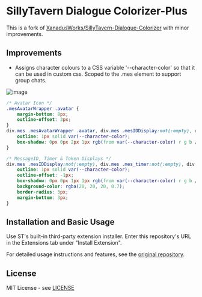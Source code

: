 # SillyTavern Dialogue Colorizer-Plus

This is a fork of [XanadusWorks/SillyTavern-Dialogue-Colorizer](https://github.com/XanadusWorks/SillyTavern-Dialogue-Colorizer) with minor improvements.

## Improvements
- Assigns character colours to a CSS variable '--character-color' so that it can be used in custom css. Scoped to the .mes element to support group chats.

![image](https://github.com/user-attachments/assets/0dbfd4a9-929a-4393-b436-cf3dc0d1d6cd)


```css
/* Avatar Icon */
.mesAvatarWrapper .avatar {
    margin-bottom: 8px;
    outline-offset: 3px;
}
div.mes .mesAvatarWrapper .avatar, div.mes .mesIDDisplay:not(:empty), div.mes .mes_timer:not(:empty), div.mes .tokenCounterDisplay:not(:empty) {
    outline: 1px solid var(--character-color);
    box-shadow: 0px 0px 2px 1px rgb(from var(--character-color) r g b / 80%);
}

/* MessageID, Timer & Token Displays */
div.mes .mesIDDisplay:not(:empty), div.mes .mes_timer:not(:empty), div.mes .tokenCounterDisplay:not(:empty) {
    outline: 1px solid var(--character-color);
    outline-offset: -1px;
    box-shadow: 0px 0px 1px 1px rgb(from var(--character-color) r g b / 20%);
    background-color: rgba(20, 20, 20, 0.7);
    border-radius: 3px;
    margin-bottom: 3px;
}
```

## Installation and Basic Usage
Use ST's built-in third-party extension installer. Enter this repository's URL in the Extensions tab under "Install Extension".

For detailed usage instructions and features, see the [original repository](https://github.com/XanadusWorks/SillyTavern-Dialogue-Colorizer).

## License
MIT License - see [LICENSE](./LICENSE)

